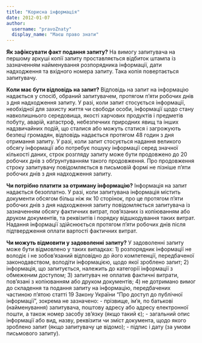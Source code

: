 ```yaml
---
title: "Корисна інформація"
date: 2012-01-07
author: 
  username: "pravoZnaty"
  display_name: "Маєш право знати"
---
```


**Як зафіксувати факт подання запиту?** На вимогу запитувача на першому аркуші копії запиту проставляється відбиток штампа із зазначенням найменування розпорядника інформації, дати надходження та вхідного номера запиту. Така копія повертається запитувачу.

**Коли має бути відповідь на запит?** Відповідь на запит на інформацію надається у спосіб, обраний запитувачем, протягом п’яти робочих днів з дня надходження запиту. У разі, коли запит стосується інформації, необхідної для захисту життя чи свободи особи, інформації щодо стану навколишнього середовища, якості харчових продуктів і предметів побуту, аварій, катастроф, небезпечних природних явищ та інших надзвичайних подій, що сталися або можуть статися і загрожують безпеці громадян, відповідь надається протягом 48 годин з дня отримання запиту. У разі, коли запит стосується надання великого обсягу інформації або потребує пошуку інформації серед значної кількості даних, строк розгляду запиту може бути продовжено до 20 робочих днів з обґрунтуванням такого продовження. Про продовження строку запитувачу повідомляється в письмовій формі не пізніше п’яти робочих днів з дня надходження запиту.

**Чи потрібно платити за отриману інформацію?** Інформація на запит надається безоплатно. У разі, коли запитувана інформація містить документи обсягом більш ніж як 10 сторінок, про це протягом п’яти робочих днів з дня надходження запиту повідомляється запитувача із зазначенням обсягу фактичних витрат, пов’язаних із копіюванням або друком документів, та реквізитів і порядку відшкодування таких витрат. Надання інформації здійснюється протягом п’яти робочих днів після підтвердження оплати вартості фактичних витрат.

**Чи можуть відмовити у задоволенні запиту?** У задоволенні запиту може бути відмовлено у таких випадках: 1) розпорядник інформації не володіє і не зобов’язаний відповідно до його компетенції, передбаченої законодавством, володіти інформацією, щодо якої зроблено запит; 2) інформація, що запитується, належить до категорії інформації з обмеженим доступом; 3) запитувач не оплатив фактичні витрати, пов’язані з копіюванням або друком документів; 4) не дотримано вимог до складення та подання запиту на інформацію, передбачених частиною п’ятою статті 19 Закону України “Про доступ до публічної інформації”, зокрема не зазначено: - прізвище, ім’я, по батькові (найменування) запитувача, поштову адресу або адресу електронної пошти, а також номер засобу зв’язку (якщо такий є); - загальний опис інформації або вид, назву, реквізити чи зміст документа, щодо якого зроблено запит (якщо запитувачу це відомо); - підпис і дату (за умови письмового запиту).
